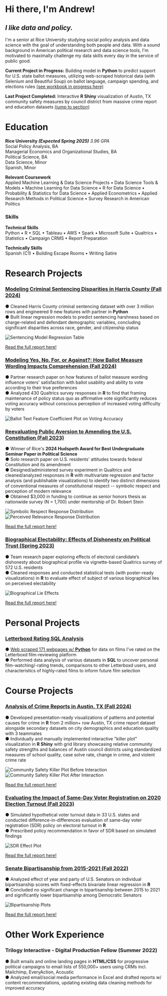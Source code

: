 <h1 id="hi-there-i-m-andrew-">Hi there, I&#39;m Andrew!</h1>
<h2 id="_i-like-data-and-policy-_"><em>I like data and policy.</em></h2>
<p>I&#39;m a senior at Rice University studying social policy analysis and data science with the goal of understanding both people and data. With a sound background in American political research and data science tools, I&#39;m motivated to maximally challenge my data skills every day in the service of public good.</p>
<p><strong>Current Project in Progress:</strong> Building model in <strong>Python</strong> to predict support for U.S. state ballot measures, utilizing web-scraped historical data (with Selenium and Beautiful Soup) on ballot language, campaign spending, and elections rules <a href = "https://github.com/andrewdkim7/portfolio/blob/ede4ac09c50ae55d132fe835aba6ac7b22614488/Python/BallotMeasures.ipynb">(see workbook in progress here)</a></p>
<p><strong>Last Project Completed:</strong> Interactive <strong>R Shiny</strong> visualization of Austin, TX community safety measures by council district from massive crime report and education datasets <a href="#austin-crime-killer-plot">(jump to section)</a>
</p>

<h1 id="education">Education</h1>
<p><strong>Rice University <em>(Expected Spring 2025)</em></strong> <em>3.96 GPA</em><br>Social Policy Analysis, BA<br>Managerial Economics and Organizational Studies, BA<br>Political Science, BA<br>Data Science, Minor<br>Spanish, Minor</p>
<p><strong>Relevant Coursework</strong><br>Applied Machine Learning &amp; Data Science Projects • Data Science Tools &amp; Models • Machine Learning for Data Science • R for Data Science • Probability &amp; Statistics for Data Science • Applied Econometrics • Applied Research Methods in Political Science • Survey Research in American Politics</p>

<h3 id="skills">Skills</h3>
<p><strong>Technical Skills</strong><br>Python • R • SQL • Tableau • AWS • Spark • Microsoft Suite • Qualtrics • Statistics • Campaign CRMS • Report Preparation</p>
<p><strong>Technically Skills</strong><br>Spanish (C1) • Building Escape Rooms • Writing Satire</p>
<h1 id="research-projects">Research Projects</h1>

<h3><ins><a href="https://github.com/andrewdkim7/portfolio/blob/c9c80964b6e76da36698f11e5223ddd547a8a16c/Python/HarrisCountySentencingDisparities.ipynb">Modeling Criminal Sentencing Disparities in Harris County (Fall 2024)</a></ins></h3>
<p>● Cleaned Harris County criminal sentencing dataset with over 3 million rows and engineered 9 new features with partner in <strong>Python</strong><br>● Built linear regression models to predict sentencing harshness based on charge-related and defendant demographic variables, concluding significant disparities across race, gender, and citizenship status</p>
<p><img src="Python/visuals/sentencingmodel.png" alt="Sentencing Model Regression Table"></p>
<p><a href="https://github.com/andrewdkim7/portfolio/blob/d0d914f15675c3e0667fd6fec48937bac034305e/Python/reports/HarrisCountySentencingDisparities_Report.pdf">Read the full report here!</a></p>

<h3><ins><a href="https://github.com/andrewdkim7/portfolio/blob/db5fefb0dbe764c7b24950026d044f661b549b79/R/YesNoForOrAgainst.R">Modeling Yes, No, For, or Against?: How Ballot Measure Wording Impacts Comprehension (Fall 2024)</a></ins></h3>
<p>● Partner research paper on how features of ballot measure wording influence voters' satisfaction with ballot usability and ability to vote according to their true preferences<br>● Analyzed 430 Qualtrics survey responses in <strong>R</strong> to find that framing maintenance of policy status quo as affirmative vote significantly reduces voting accuracy without conscious perception of increased voting difficulty by voters</p>
<p><img src="R/visuals/ballottextplot.png" alt="Ballot Text Feature Coefficient Plot on Voting Accuracy"></p>

<h3 id="-ins-reevaluating-public-aversion-to-amending-the-u-s-constitution-fall-2023-https-github-com-andrewdkim7-portfolio-blob-0b1638012aded0788e97b806b80f5b479bd09e67-r-constitutionalveneration-r-ins-"><ins><a href="https://github.com/andrewdkim7/portfolio/blob/0b1638012aded0788e97b806b80f5b479bd09e67/R/ConstitutionalVeneration.R">Reevaluating Public Aversion to Amending the U.S. Constitution (Fall 2023)</a></ins></h3>
<p>● Winner of Rice&#39;s <strong>2024 Hudspeth Award for Best Undergraduate Seminar Paper in Political Science</strong><br>● Solo research paper on U.S. residents&#39; attitudes towards federal Constitution and its amendment<br>● Designed/administered survey experiment in Qualtrics and cleaned/analyzed responses in <strong>R</strong> with multivariate regression and factor analysis (and publishable visualizations) to identify two distinct dimensions of conventional measures of constitutional respect -- symbolic respect and perception of modern relevance<br>● Obtained $3,000 in funding to continue as senior honors thesis as nationwide survey (N = 1,700) under mentorship of Dr. Robert Stein</p>
<p><img src="R/visuals/symdistribution.png" alt="Symbolic Respect Response Distribution"> <img src="R/visuals/reldistribution.png" alt="Perceived Relevance Response Distribution"></p>
<p><a href="https://github.com/andrewdkim7/portfolio/blob/e3f20c15e5b40f1f4230b06223b50b86533837e4/R/reports/VenerationvsRespect_Paper.pdf">Read the full report here!</a></p>

<h3 id="-ins-biographical-electability-effects-of-dishonesty-on-political-trust-spring-2023-https-github-com-andrewdkim7-portfolio-blob-0b1638012aded0788e97b806b80f5b479bd09e67-r-biographicalelectability-r-ins-"><ins><a href="https://github.com/andrewdkim7/portfolio/blob/0b1638012aded0788e97b806b80f5b479bd09e67/R/BiographicalElectability.R">Biographical Electability: Effects of Dishonesty on Political Trust (Spring 2023)</a></ins></h3>
<p>● Team research paper exploring effects of electoral candidate’s dishonesty about biographical profile via vignette-based Qualtrics survey of 572 U.S. residents<br>● Cleaned responses and conducted statistical tests (with poster-ready visualizations) in <strong>R</strong> to evaluate effect of subject of various biographical lies on perceived electability</p>
<p><img src="R/visuals/lieeffects.png" alt="Biographical Lie Effects"></p>
<p><a href="https://github.com/andrewdkim7/portfolio/blob/e3f20c15e5b40f1f4230b06223b50b86533837e4/R/reports/BiographicalElectability_Paper.pdf">Read the full report here!</a></p>

<h1 id="personal-projects">Personal Projects</h1>
<h3 id="-ins-letterboxd-rating-sql-analysis-https-github-com-andrewdkim7-portfolio-blob-9bcb718f42cb266c311dd58f5524542c09d8f5f5-sql-letterboxdsqlanalysis-ipynb-ins-"><ins><a href="https://github.com/andrewdkim7/portfolio/blob/9bcb718f42cb266c311dd58f5524542c09d8f5f5/SQL/LetterboxdSQLAnalysis.ipynb">Letterboxd Rating SQL Analysis</a></ins></h3>
<p>● <a href="https://github.com/andrewdkim7/portfolio/blob/a05bb65137b8a8b66fde1b6f4b77d5cfbe7d76e9/Python/LetterboxdWebScraping.ipynb">Web scraped 171 webpages w/ <strong>Python</strong></a> for data on films I&#39;ve rated on the Letterboxd film-reviewing platform<br>● Performed data analysis of various datasets in <strong>SQL</strong> to uncover personal film-watching/-rating trends, comparisons to other Letterboxd users, and characteristics of highly-rated films to inform future film selection</p>

<h1 id="course-projects">Course Projects</h1>
<h3 id="austin-crime-killer-plot"><ins><a href="https://github.com/andrewdkim7/portfolio/blob/a67c739819433d2b7395701ddb4e2cbd4be61f0b/R/AustinCrimeKillerPlot.qmd">Analysis of Crime Reports in Austin, TX (Fall 2024)</a></ins></h3>
<p>● Developed presentation-ready visualizations of patterns and potential causes for crime in <strong>R</strong> from 2 million+ row Austin, TX crime report dataset alongside secondary datasets on city demographics and education quality with 3 teammates<br>● Individually and manually implemented interactive "killer plot" visualization in <strong>R Shiny</strong> with grid library showcasing relative community safety strengths and balances of Austin council districts using standardized measures of school quality, case solve rate, change in crime, and violent crime rate</p>
<p><img src="R/visuals/killerplot1.png" alt="Community Safety Killer Plot Before Interaction"><img src="R/visuals/killerplot2.png" alt="Community Safety Killer Plot After Interaction"></p>
<p><a href="https://github.com/andrewdkim7/portfolio/blob/a67c739819433d2b7395701ddb4e2cbd4be61f0b/R/reports/AustinCrime_Report.pdf">Read the full report here!</a></p>

<h3 id="-ins-evaluating-the-impact-of-same-day-voter-registration-on-2020-election-turnout-fall-2023-https-github-com-andrewdkim7-portfolio-blob-0b1638012aded0788e97b806b80f5b479bd09e67-r-samedayvoterregistration-r-ins-"><ins><a href="https://github.com/andrewdkim7/portfolio/blob/0b1638012aded0788e97b806b80f5b479bd09e67/R/SameDayVoterRegistration.R">Evaluating the Impact of Same-Day Voter Registration on 2020 Election Turnout (Fall 2023)</a></ins></h3>
<p>● Simulated hypothetical voter turnout data in 33 U.S. states and conducted difference-in-differences evaluation of same-day voter registration (SDR) policy on electoral turnout in <strong>R</strong><br>● Prescribed policy recommendation in favor of SDR based on simulated findings</p>
<p><img src="R/visuals/sdrplot.png" alt="SDR Effect Plot"></p>
<p><a href="https://github.com/andrewdkim7/portfolio/blob/056db44863de5a0b2b8ffa619c41183142f2d37b/R/reports/SameDayRegistration_Report.pdf">Read the full report here!</a></p>

<h3 id="-ins-senate-bipartisanship-from-2015-2021-fall-2022-https-github-com-andrewdkim7-portfolio-blob-0b1638012aded0788e97b806b80f5b479bd09e67-r-senatebipartisanship-r-ins-"><ins><a href="https://github.com/andrewdkim7/portfolio/blob/0b1638012aded0788e97b806b80f5b479bd09e67/R/SenateBipartisanship.R">Senate Bipartisanship from 2015-2021 (Fall 2022)</a></ins></h3>
<p>● Analyzed effect of year and party of U.S. Senators on individual bipartisanship scores with fixed-effects bivariate linear regression in <strong>R</strong><br>● Concluded no significant change in bipartisanship between 2015 to 2021 and significantly lower bipartisanship among Democratic Senators</p>
<p><img src="R/visuals/bipartisan.png" alt="Bipartisanship Plots"></p>
<p><a href="https://github.com/andrewdkim7/portfolio/blob/056db44863de5a0b2b8ffa619c41183142f2d37b/R/reports/SenateBipartisanship_Writeup.pdf">Read the full report here!</a></p>

<h1 id="other-work-experience">Other Work Experience</h1>
<h3 id="trilogy-interactive-digital-production-fellow-summer-2022-">Trilogy Interactive - Digital Production Fellow (Summer 2022)</h3>
<p>● Built emails and online landing pages in <strong>HTML/CSS</strong> for progressive political campaigns to email lists of 550,000+ users using CRMs incl. Mailchimp, EveryAction, Acoustic<br>● Analyzed email/social media performance in Excel and drafted reports w/ content recommendations, updating existing data cleaning methods for improved accuracy</p>
